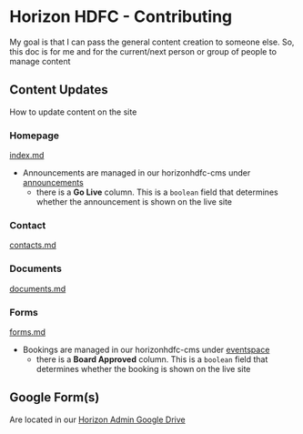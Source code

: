 # Horizon HDFC - Contributing
My goal is that I can pass the general content creation to someone else. So, this doc is for me and for the current/next person or group of people to manage content

## Content Updates
How to update content on the site

### Homepage
[index.md](/src/content/markdown/index.md) 
- Announcements are managed in our horizonhdfc-cms under [announcements](https://docs.google.com/spreadsheets/d/1Yzgelw9d3JjGJzMrwV_xbOUDCCZ1XpACX4oXlvujTUw/edit?gid=1031074610#gid=1031074610)
   - there is a **Go Live** column. This is a `boolean` field that determines whether the announcement is shown on the live site

### Contact
[contacts.md](/src/content/markdown/contacts.md) 

### Documents
[documents.md](/src/content/markdown/documents.md) 

### Forms
[forms.md](/src/content/markdown/forms.md) 
- Bookings are managed in our horizonhdfc-cms under [eventspace](https://docs.google.com/spreadsheets/d/1Yzgelw9d3JjGJzMrwV_xbOUDCCZ1XpACX4oXlvujTUw/edit?gid=1339298727#gid=1339298727)
   - there is a **Board Approved** column. This is a `boolean` field that determines whether the booking is shown on the live site

## Google Form(s)
Are located in our [Horizon Admin Google Drive](https://drive.google.com/drive/folders/12Arj6Bt5gmW6HW_w0F9wk88dsp_fNRXY?usp=drive_link)
